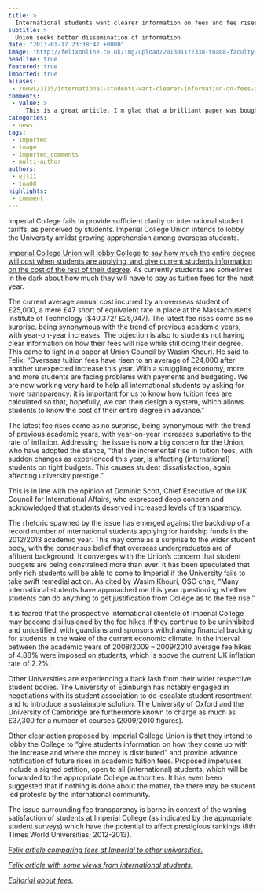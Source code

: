 ```yaml
---
title: >
  International students want clearer information on fees and fee rises
subtitle: >
  Union seeks better dissemination of information
date: "2013-01-17 23:38:47 +0000"
image: "http://felixonline.co.uk/img/upload/201301172338-tna08-faculty-picture.jpg"
headline: true
featured: true
imported: true
aliases:
 - /news/3115/international-students-want-clearer-information-on-fees-and-fee-rises
comments:
 - value: >
     This is a great article. I'm glad that a brilliant paper was bought to council so that we can now begin to work with international students and lobby college about how it calculates its increases, and how they are communicated to students. Transparency is key.,I've had meetings with the Deputy Rector, Pro Rector (Education) and College Secretary about the paper on this that was taken to Union Council over the last week. All of them think it's - in principle, details to be ironed out - good that students are told in advance what their fees will be. I've got more meetings to come, but hopefully we will be able to make this possible!,You hit the nail right on the head with that one. Lethal artical. <br>John,Smashed it!,Excellent article - good to highlight fee escalation problems for all students.
categories:
 - news
tags:
 - imported
 - image
 - imported_comments
 - multi-author
authors:
 - ejt11
 - tna08
highlights:
 - comment
---
```


Imperial College fails to provide sufficient clarity on international student tariffs, as perceived by students. Imperial College Union intends to lobby the University amidst growing apprehension among overseas students.

[Imperial College Union will lobby College to say how much the entire degree will cost when students are applying, and give current students information on the cost of the rest of their degree](https://www.imperialcollegeunion.org/your-union/how-were-run/committees/12-13/Union_Council/file/1807). As currently students are sometimes in the dark about how much they will have to pay as tuition fees for the next year.

The current average annual cost incurred by an overseas student of £25,000, a mere £47 short of equivalent rate in place at the Massachusetts Institute of Technology ($40,372/ £25,047). The latest fee rises come as no surprise, being synonymous with the trend of previous academic years, with year-on-year increases. The objection is also to students not having clear information on how their fees will rise while still doing their degree. This came to light in a paper at Union Council by Wasim Khouri. He said to Felix: “Overseas tuition fees have risen to an average of £24,000 after another unexpected increase this year. With a struggling economy, more and more students are facing problems with payments and budgeting. We are now working very hard to help all international students by asking for more transparency: it is important for us to know how tuition fees are calculated so that, hopefully, we can then design a system, which allows students to know the cost of their entire degree in advance.”

The latest fee rises come as no surprise, being synonymous with the trend of previous academic years, with year-on-year increases superlative to the rate of inflation. Addressing the issue is now a big concern for the Union, who have adopted the stance, “that the incremental rise in tuition fees, with sudden changes as experienced this year, is affecting (international) students on tight budgets. This causes student dissatisfaction, again affecting university prestige.”

This is in line with the opinion of Dominic Scott, Chief Executive of the UK Council for International Affairs, who expressed deep concern and acknowledged that students deserved increased levels of transparency.

The rhetoric spawned by the issue has emerged against the backdrop of a record number of international students applying for hardship funds in the 2012/2013 academic year. This may come as a surprise to the wider student body, with the consensus belief that overseas undergraduates are of affluent background. It converges with the Union’s concern that student budgets are being constrained more than ever. It has been speculated that only rich students will be able to come to Imperial if the University fails to take swift remedial action. As cited by Wasim Khouri, OSC chair, “Many international students have approached me this year questioning whether students can do anything to get justification from College as to the fee rise.”

It is feared that the prospective international clientele of Imperial College may become disillusioned by the fee hikes if they continue to be uninhibited and unjustified, with guardians and sponsors withdrawing financial backing for students in the wake of the current economic climate. In the interval between the academic years of 2008/2009 – 2009/2010 average fee hikes of 4.88% were imposed on students, which is above the current UK inflation rate of 2.2%.

Other Universities are experiencing a back lash from their wider respective student bodies. The University of Edinburgh has notably engaged in negotiations with its student association to de-escalate student resentment and to introduce a sustainable solution. The University of Oxford and the University of Cambridge are furthermore known to charge as much as £37,300 for a number of courses (2009/2010 figures).

Other clear action proposed by Imperial College Union is that they intend to lobby the College to “give students information on how they come up with the increase and where the money is distributed” and provide advance notification of future rises in academic tuition fees. Proposed impetuses include a signed petition, open to all (international) students, which will be forwarded to the appropriate College authorities. It has even been suggested that if nothing is done about the matter, the there may be student led protests by the international community.

The issue surrounding fee transparency is borne in context of the waning satisfaction of students at Imperial College (as indicated by the appropriate student surveys) which have the potential to affect prestigious rankings (8th Times World Universities; 2012-2013).

[_Felix article comparing fees at Imperial to other universities._](http://felixonline.co.uk/news/2830/imperial-has-highest-international-fees/)

[_Felix article with some views from international students._](http://felixonline.co.uk/news/3021/an-international-response/)

[_Editorial about fees._](http://felixonline.co.uk/comment/2838/feeding-well/)
